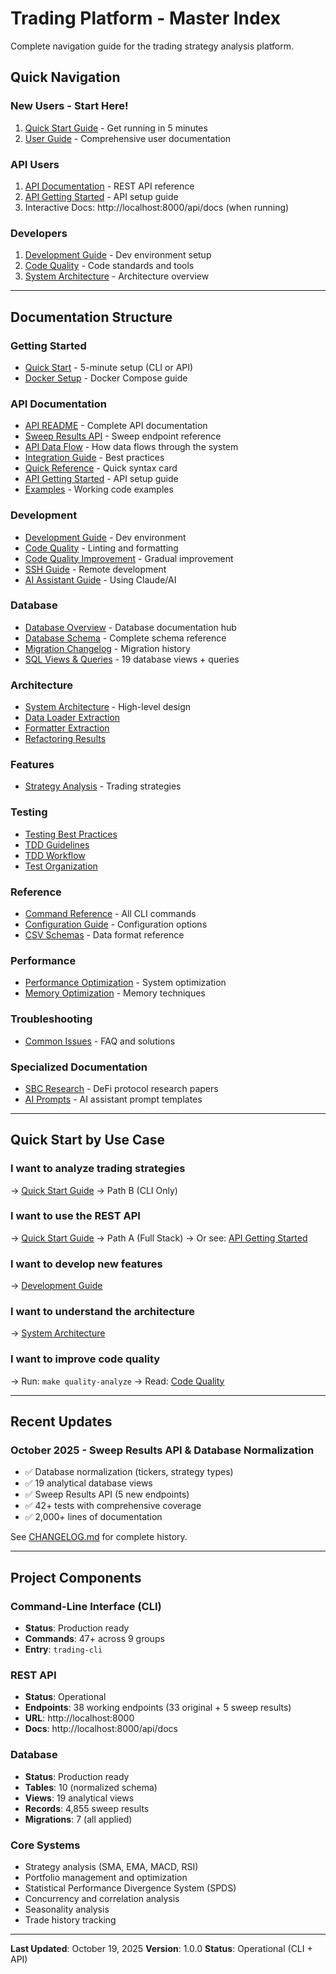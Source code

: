 # Trading Platform - Master Index

Complete navigation guide for the trading strategy analysis platform.

## Quick Navigation

### New Users - Start Here!

1. [Quick Start Guide](docs/getting-started/QUICK_START.md) - Get running in 5 minutes
2. [User Guide](docs/USER_GUIDE.md) - Comprehensive user documentation

### API Users

1. [API Documentation](docs/api/README.md) - REST API reference
2. [API Getting Started](docs/api/GETTING_STARTED.md) - API setup guide
3. Interactive Docs: http://localhost:8000/api/docs (when running)

### Developers

1. [Development Guide](docs/development/DEVELOPMENT_GUIDE.md) - Dev environment setup
2. [Code Quality](docs/development/CODE_QUALITY.md) - Code standards and tools
3. [System Architecture](docs/architecture/SYSTEM_ARCHITECTURE.md) - Architecture overview

---

## Documentation Structure

### Getting Started

- [Quick Start](docs/getting-started/QUICK_START.md) - 5-minute setup (CLI or API)
- [Docker Setup](docs/getting-started/DOCKER_SETUP.md) - Docker Compose guide

### API Documentation

- [API README](docs/api/README.md) - Complete API documentation
- [Sweep Results API](docs/api/SWEEP_RESULTS_API.md) - Sweep endpoint reference
- [API Data Flow](docs/api/API_DATA_FLOW.md) - How data flows through the system
- [Integration Guide](docs/api/INTEGRATION_GUIDE.md) - Best practices
- [Quick Reference](docs/api/QUICK_REFERENCE.md) - Quick syntax card
- [API Getting Started](docs/api/GETTING_STARTED.md) - API setup guide
- [Examples](docs/api/examples/) - Working code examples

### Development

- [Development Guide](docs/development/DEVELOPMENT_GUIDE.md) - Dev environment
- [Code Quality](docs/development/CODE_QUALITY.md) - Linting and formatting
- [Code Quality Improvement](docs/development/CODE_QUALITY_IMPROVEMENT.md) - Gradual improvement
- [SSH Guide](docs/development/SSH_GUIDE.md) - Remote development
- [AI Assistant Guide](docs/development/AI_ASSISTANT_GUIDE.md) - Using Claude/AI

### Database

- [Database Overview](docs/database/README.md) - Database documentation hub
- [Database Schema](docs/database/SCHEMA.md) - Complete schema reference
- [Migration Changelog](docs/database/CHANGELOG.md) - Migration history
- [SQL Views & Queries](sql/README.md) - 19 database views + queries

### Architecture

- [System Architecture](docs/architecture/SYSTEM_ARCHITECTURE.md) - High-level design
- [Data Loader Extraction](docs/architecture/data_loader_extraction_summary.md)
- [Formatter Extraction](docs/architecture/formatter_extraction_summary.md)
- [Refactoring Results](docs/architecture/refactoring_integration_test_results.md)

### Features

- [Strategy Analysis](docs/features/STRATEGY_ANALYSIS.md) - Trading strategies

### Testing

- [Testing Best Practices](docs/testing/TESTING_BEST_PRACTICES.md)
- [TDD Guidelines](docs/testing/TDD_GUIDELINES.md)
- [TDD Workflow](docs/testing/DEVELOPER_TDD_WORKFLOW.md)
- [Test Organization](docs/testing/TEST_ORGANIZATION.md)

### Reference

- [Command Reference](docs/reference/COMMAND_REFERENCE.md) - All CLI commands
- [Configuration Guide](docs/CONFIGURATION_GUIDE.md) - Configuration options
- [CSV Schemas](docs/csv_schemas.md) - Data format reference

### Performance

- [Performance Optimization](docs/PERFORMANCE_OPTIMIZATION_GUIDE.md) - System optimization
- [Memory Optimization](docs/memory_optimization_examples.md) - Memory techniques

### Troubleshooting

- [Common Issues](docs/troubleshooting/COMMON_ISSUES.md) - FAQ and solutions

### Specialized Documentation

- [SBC Research](docs/research/sbc/) - DeFi protocol research papers
- [AI Prompts](docs/ai/prompts/) - AI assistant prompt templates

---

## Quick Start by Use Case

### I want to analyze trading strategies

→ [Quick Start Guide](docs/getting-started/QUICK_START.md) → Path B (CLI Only)

### I want to use the REST API

→ [Quick Start Guide](docs/getting-started/QUICK_START.md) → Path A (Full Stack)
→ Or see: [API Getting Started](docs/api/GETTING_STARTED.md)

### I want to develop new features

→ [Development Guide](docs/development/DEVELOPMENT_GUIDE.md)

### I want to understand the architecture

→ [System Architecture](docs/architecture/SYSTEM_ARCHITECTURE.md)

### I want to improve code quality

→ Run: `make quality-analyze`
→ Read: [Code Quality](docs/development/CODE_QUALITY.md)

---

## Recent Updates

### October 2025 - Sweep Results API & Database Normalization

- ✅ Database normalization (tickers, strategy types)
- ✅ 19 analytical database views
- ✅ Sweep Results API (5 new endpoints)
- ✅ 42+ tests with comprehensive coverage
- ✅ 2,000+ lines of documentation

See [CHANGELOG.md](./CHANGELOG.md) for complete history.

---

## Project Components

### Command-Line Interface (CLI)

- **Status**: Production ready
- **Commands**: 47+ across 9 groups
- **Entry**: `trading-cli`

### REST API

- **Status**: Operational
- **Endpoints**: 38 working endpoints (33 original + 5 sweep results)
- **URL**: http://localhost:8000
- **Docs**: http://localhost:8000/api/docs

### Database

- **Status**: Production ready
- **Tables**: 10 (normalized schema)
- **Views**: 19 analytical views
- **Records**: 4,855 sweep results
- **Migrations**: 7 (all applied)

### Core Systems

- Strategy analysis (SMA, EMA, MACD, RSI)
- Portfolio management and optimization
- Statistical Performance Divergence System (SPDS)
- Concurrency and correlation analysis
- Seasonality analysis
- Trade history tracking

---

**Last Updated**: October 19, 2025
**Version**: 1.0.0
**Status**: Operational (CLI + API)
